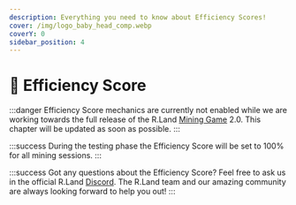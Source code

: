 ```yaml
---
description: Everything you need to know about Efficiency Scores!
cover: /img/logo_baby_head_comp.webp
coverY: 0
sidebar_position: 4
---
```


# 💯 Efficiency Score

:::danger
Efficiency Score mechanics are currently not enabled while we are working towards the full release of the R.Land [Mining Game](./) 2.0. This chapter will be updated as soon as possible.
:::

:::success
During the testing phase the Efficiency Score will be set to 100% for all mining sessions.
:::

:::success
Got any questions about the Efficiency Score? Feel free to ask us in the official R.Land [Discord](https://discord.com/invite/rland). The R.Land team and our amazing community are always looking forward to help you out!
:::
